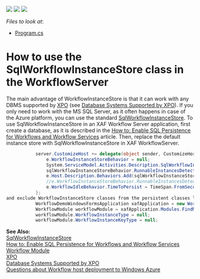 <!-- default badges list -->
![](https://img.shields.io/endpoint?url=https://codecentral.devexpress.com/api/v1/VersionRange/128594823/16.2.3%2B)
[![](https://img.shields.io/badge/Open_in_DevExpress_Support_Center-FF7200?style=flat-square&logo=DevExpress&logoColor=white)](https://supportcenter.devexpress.com/ticket/details/E3754)
[![](https://img.shields.io/badge/📖_How_to_use_DevExpress_Examples-e9f6fc?style=flat-square)](https://docs.devexpress.com/GeneralInformation/403183)
<!-- default badges end -->
<!-- default file list -->
*Files to look at*:

* [Program.cs](./CS/WorkflowDemo.Win/Program.cs)
<!-- default file list end -->
# How to use the SqlWorkflowInstanceStore class in the WorkflowServer


<p>The main advantage of WorkflowInstanceStore is that it can work with any DBMS supported by <a href="http://documentation.devexpress.com/#XPO/CustomDocument1998"><u>XPO</u></a> (see <a href="http://documentation.devexpress.com/#XPO/CustomDocument2114"><u>Database Systems Supported by XPO</u></a>). If you only need to work with the MS SQL Server, as it often happens in case of the Azure platform, you can use the standard <a href="http://msdn.microsoft.com/en-us/library/ee383994.aspx"><u>SqlWorkflowInstanceStore</u></a>. To use SqlWorkflowInstanceStore in an XAF Workflow Server application, first create a database, as it is described in the <a href="http://msdn.microsoft.com/en-us/library/ee395773.aspx"><u>How to: Enable SQL Persistence for Workflows and Workflow Services</u></a> article. Then, replace the default instance store with SqlWorkflowInstanceStore in XAF WorkflowServer.</p>


```cs
           server.CustomizeHost += delegate(object sender, CustomizeHostEventArgs e) {
               e.WorkflowInstanceStoreBehavior = null;
               System.ServiceModel.Activities.Description.SqlWorkflowInstanceStoreBehavior sqlWorkflowInstanceStoreBehavior = new System.ServiceModel.Activities.Description.SqlWorkflowInstanceStoreBehavior("Integrated Security=SSPI;Pooling=false;Data Source=.\\SqlExpress;Initial Catalog=SqlWorkflowInstanceStoreDB");
               sqlWorkflowInstanceStoreBehavior.RunnableInstancesDetectionPeriod = TimeSpan.FromSeconds(2);
               e.Host.Description.Behaviors.Add(sqlWorkflowInstanceStoreBehavior);
               //e.WorkflowInstanceStoreBehavior.RunnableInstancesDetectionPeriod = TimeSpan.FromSeconds(2);
               e.WorkflowIdleBehavior.TimeToPersist = TimeSpan.FromSeconds(1);
           };
and exclude WorkflowInstanceStore classes from the persistent classes list:
           WorkflowDemoWindowsFormsApplication xafApplication = new WorkflowDemoWindowsFormsApplication();
           WorkflowModule workflowModule = xafApplication.Modules.FindModule<WorkflowModule>();
           workflowModule.WorkflowInstanceType = null;
           workflowModule.WorkflowInstanceKeyType = null;
```


<p><strong>See Also:<br> </strong><a href="http://msdn.microsoft.com/en-us/library/ee383994.aspx"><u>SqlWorkflowInstanceStore</u></a><br> <a href="http://msdn.microsoft.com/en-us/library/ee395773.aspx"><u>How to: Enable SQL Persistence for Workflows and Workflow Services</u></a><br> <a href="http://documentation.devexpress.com/#Xaf/CustomDocument3343"><u>Workflow Module</u></a><br> <a href="http://documentation.devexpress.com/#XPO/CustomDocument1998"><u>XPO</u></a><br> <a href="http://documentation.devexpress.com/#XPO/CustomDocument2114"><u>Database Systems Supported by XPO<br><a href="https://www.devexpress.com/Support/Center/p/Q364738">Questions about Workflow host deployment to Windows Azure</a><br></u></a></p>

<br/>


